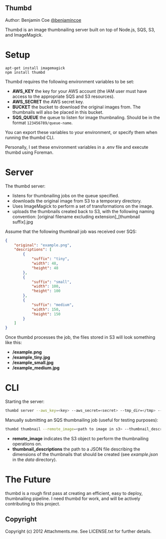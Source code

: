 Thumbd
------

Author: Benjamin Coe [@benjamincoe](https://twitter.com/benjamincoe)

Thumbd is an image thumbnailing server built on top of Node.js, SQS, S3, and ImageMagick.

Setup
=====

```
apt-get install imagemagick
npm install thumbd
```

Thumbd requires the following environment variables to be set:

* **AWS_KEY** the key for your AWS account (the IAM user must have access to the appropriate SQS and S3 resources).
* **AWS_SECRET** the AWS secret key.
* **BUCKET** the bucket to download the original images from. The thumbnails will also be placed in this bucket.
* **SQS_QUEUE** the queue to listen for image thumbnaling. Should be in the format `123456789/queue-name`.

You can export these variables to your environment, or specify them when running the thumbd CLI.

Personally, I set these environment variables in a .env file and execute thumbd using Foreman.

Server
======

The thumbd server:

* listens for thumbnailing jobs on the queue specified.
* downloads the original image from S3 to a temporary directory.
* Uses ImageMagick to perform a set of transformations on the image.
* uploads the thumbnails created back to S3, with the following naming convention: [original filename excluding extension]\_[thumbnail suffix].jpg
	
Assume that the following thumbnail job was received over SQS:

```json
{
	"original": "example.png",
	"descriptions": [
		{
			"suffix": "tiny",
			"width": 48,
			"height": 48
		},
		{
			"suffix": "small",
			"width": 100,
			"height": 100
		},
		{
			"suffix": "medium",
			"width": 150,
			"height": 150
		}
	]
}
```

Once thumbd processes the job, the files stored in S3 will look something like this:

* **/example.png**
* **/example\_tiny.jpg**
* **/example\_small.jpg**
* **/example\_medium.jpg**

CLI
===

Starting the server:

```bash
thumbd server --aws_key=<key> --aws_secret=<secret> --tmp_dir=</tmp> --sqs_queue=<sqs queue name> --bucket=<s3 thumbnail bucket>
```

Manually submitting an SQS thumbnailing job (useful for testing purposes):

```bash
thumbd thumbnail --remote_image=<path to image in s3> --thumbnail_descriptions=<path to thumbnail description JSON file> --aws_key=<key> --aws_secret=<secret> --sqs_queue=<sqs queue name>
```

* **remote_image** indicates the S3 object to perform the thumbnailing operations on.
* **thumbnail_descriptions** the path to a JSON file describing the dimensions of the thumbnails that should be created (see _example.json_ in the _data_ directory).

The Future
==========

thumbd is a rough first pass at creating an efficient, easy to deploy, thumbnailing pipeline. I need thumbd for work, and will be actively contributing to this project.

Copyright
---------

Copyright (c) 2012 Attachments.me. See LICENSE.txt for further details.